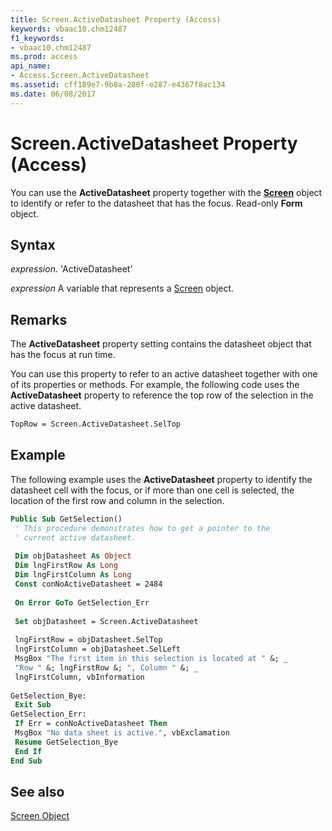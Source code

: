 ```yaml
---
title: Screen.ActiveDatasheet Property (Access)
keywords: vbaac10.chm12487
f1_keywords:
- vbaac10.chm12487
ms.prod: access
api_name:
- Access.Screen.ActiveDatasheet
ms.assetid: cff189e7-9b8a-280f-e287-e4367f8ac134
ms.date: 06/08/2017
---
```



# Screen.ActiveDatasheet Property (Access)

You can use the  **ActiveDatasheet** property together with the **[Screen](Access.Screen.md)** object to identify or refer to the datasheet that has the focus. Read-only **Form** object.


## Syntax

 _expression_. 'ActiveDatasheet'

 _expression_ A variable that represents a [Screen](./Access.Screen.md) object.


## Remarks

The  **ActiveDatasheet** property setting contains the datasheet object that has the focus at run time.

You can use this property to refer to an active datasheet together with one of its properties or methods. For example, the following code uses the  **ActiveDatasheet** property to reference the top row of the selection in the active datasheet.




```vb
TopRow = Screen.ActiveDatasheet.SelTop
```


## Example

The following example uses the  **ActiveDatasheet** property to identify the datasheet cell with the focus, or if more than one cell is selected, the location of the first row and column in the selection.


```vb
Public Sub GetSelection() 
 ' This procedure demonstrates how to get a pointer to the 
 ' current active datasheet. 
 
 Dim objDatasheet As Object 
 Dim lngFirstRow As Long 
 Dim lngFirstColumn As Long 
 Const conNoActiveDatasheet = 2484 
 
 On Error GoTo GetSelection_Err 
 
 Set objDatasheet = Screen.ActiveDatasheet 
 
 lngFirstRow = objDatasheet.SelTop 
 lngFirstColumn = objDatasheet.SelLeft 
 MsgBox "The first item in this selection is located at " &; _ 
 "Row " &; lngFirstRow &; ", Column " &; _ 
 lngFirstColumn, vbInformation 
 
GetSelection_Bye: 
 Exit Sub 
GetSelection_Err: 
 If Err = conNoActiveDatasheet Then 
 MsgBox "No data sheet is active.", vbExclamation 
 Resume GetSelection_Bye 
 End If 
End Sub
```


## See also


[Screen Object](Access.Screen.md)


